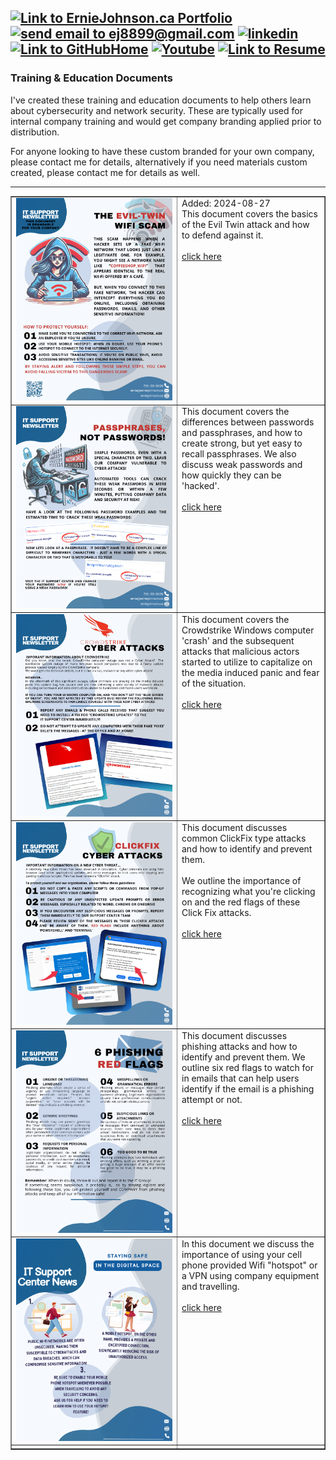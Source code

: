 <a href="https://erniejohnson.ca"><img alt="Link to ErnieJohnson.ca Portfolio" src="https://img.shields.io/badge/PORTFOLIO-8A2BE2?style=for-the-badge&logo=google%20home&logoColor=white"></a>
<a href="mailto:ej8899@gmail.com" target="_blank"><img src="https://img.shields.io/badge/Gmail-D14836?style=for-the-badge&logo=gmail&logoColor=white" alt="send email to ej8899@gmail.com" /></a>&nbsp;<a href="https://www.linkedin.com/in/ernie-johnson/" target="_blank"><img src="https://img.shields.io/badge/LinkedIn-0077B5?style=for-the-badge&logo=linkedin&logoColor=white" alt="linkedin" /></a>&nbsp;<a href="https://github.com/ej8899"><img alt="Link to GitHubHome" src="https://img.shields.io/badge/GitHub%20Home-008080?style=for-the-badge&logo=GitHub&logoColor=white"></a>&nbsp;<a href="https://www.youtube.com/@erniejohnsonca?sub_confirmation=1"><img alt="Youtube" title="Youtube" src="https://img.shields.io/badge/Youtube-red?style=for-the-badge&logo=youtube&logoColor=white"/></a>&nbsp;<a href="https://docs.google.com/document/d/1XCs8Z_gpaNc00l_rLoan0M1W8Td2Sg_DGThWnMTqOpc/edit?usp=sharing"><img alt="Link to Resume" src="https://img.shields.io/badge/RESUME-8A2BE2?style=for-the-badge&logo=Google%20Docs&logoColor=white"></a>
---
### Training & Education Documents

I've created these training and education documents to help others learn about cybersecurity and network security.  These are typically used for internal company training and would get company branding applied prior to distribution.

For anyone looking to have these custom branded for your own company, please contact me for details, alternatively if you need materials custom created, please contact me for details as well.

---

<table border=1>

<tr>
<td width="250">
<img src="./cybersecurity - EVIL TWIN - NO BRANDING.png" alt="cybersecurity - evil twin wifi" width="250">
</td>
<td valign="top">
Added: 2024-08-27<br>
This document covers the basics of the Evil Twin attack and how to defend against it. 
<br><br>
<a href="./cybersecurity - EVIL TWIN - NO BRANDING.png" target=_new>click here</a>
</td>
</tr>


<tr>
<td width="250">
<img src="./NOBRAND cybersecurity - PASSWORD V PASSPHRASES.png" alt="NOBRAND cybersecurity - PASSWORD V PASSPHRASES" width="250">
</td>
<td valign="top">
This document covers the differences between passwords and passphrases, and how to create strong, but yet easy to recall passphrases.  We also discuss weak passwords and how quickly they can be 'hacked'.
<br><br>
<a href="./NOBRAND cybersecurity - PASSWORD V PASSPHRASES.png" target=_new>click here</a>
</td>
</tr>

<tr>
<td width="250">
<img src="./cybersecurity - crowdstrike attack.png" alt="cybersecurity - crowdstrike attack" width="250">
</td>
<td valign="top">
This document covers the Crowdstrike Windows computer 'crash' and the subsequent attacks that malicious actors started to utilize to capitalize on the media induced panic and fear of the situation.
<br><br>
<a href="./cybersecurity - crowdstrike attack.png" target=_new>click here</a>
</td>
</tr>

<tr>
<td width="250">
<img src="./cybersecurity - clickfix attack.png" alt="cybersecurity - click fix attacks" width="250">
</td>
<td valign="top">
This document discusses common ClickFix type attacks and how to identify and prevent them.
<br><br>
We outline the importance of recognizing what you're clicking on and the red flags of these Click Fix attacks.
<br><br>
<a href="./cybersecurity - clickfix attack.png" target=_new>click here</a>
</td>
</tr>

<tr>
<td width="250">
<img src="./phishing.png" alt="phishing" width="250">
</td>
<td valign="top">
This document discusses phishing attacks and how to identify and prevent them.  We outline six red flags to watch for in emails that can help users identify if the email is a phishing attempt or not.
<br><br>
<a href="./phishing.png" target=_new>click here</a>
</td>
</tr>

<tr>
<td width="250">
<img src="./wifi security.png" alt="wifi security" width="250">
</td>
<td valign="top">
In this document we discuss the importance of using your cell phone provided Wifi "hotspot" or a VPN using company equipment and travelling.
<br><br>
<a href="./wifi security.png" target=_new>click here</a>
</td>
</tr>


<tr>
<td width="250">
</td>
<td valign="top">
</td>
</tr>

</table>
